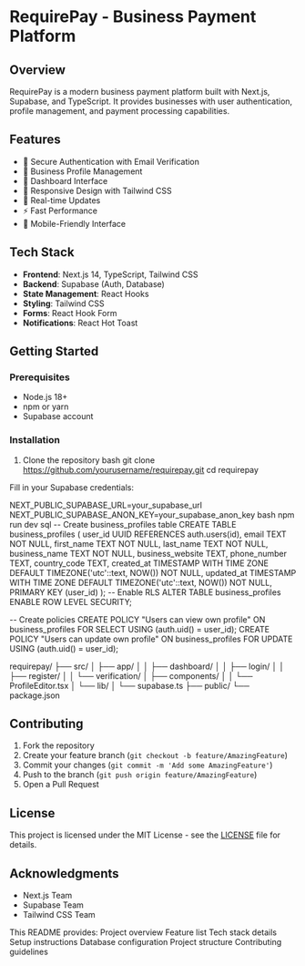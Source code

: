 # RequirePay - Business Payment Platform

## Overview
RequirePay is a modern business payment platform built with Next.js, Supabase, and TypeScript. It provides businesses with user authentication, profile management, and payment processing capabilities.

## Features
- 🔐 Secure Authentication with Email Verification
- 👤 Business Profile Management
- 💼 Dashboard Interface
- 🎨 Responsive Design with Tailwind CSS
- 🔄 Real-time Updates
- ⚡ Fast Performance
- 📱 Mobile-Friendly Interface

## Tech Stack
- **Frontend**: Next.js 14, TypeScript, Tailwind CSS
- **Backend**: Supabase (Auth, Database)
- **State Management**: React Hooks
- **Styling**: Tailwind CSS
- **Forms**: React Hook Form
- **Notifications**: React Hot Toast

## Getting Started

### Prerequisites
- Node.js 18+ 
- npm or yarn
- Supabase account

### Installation
1. Clone the repository
bash
git clone https://github.com/yourusername/requirepay.git
cd requirepay

Fill in your Supabase credentials:

NEXT_PUBLIC_SUPABASE_URL=your_supabase_url
NEXT_PUBLIC_SUPABASE_ANON_KEY=your_supabase_anon_key
bash
npm run dev
sql
-- Create business_profiles table
CREATE TABLE business_profiles (
user_id UUID REFERENCES auth.users(id),
email TEXT NOT NULL,
first_name TEXT NOT NULL,
last_name TEXT NOT NULL,
business_name TEXT NOT NULL,
business_website TEXT,
phone_number TEXT,
country_code TEXT,
created_at TIMESTAMP WITH TIME ZONE DEFAULT TIMEZONE('utc'::text, NOW()) NOT NULL,
updated_at TIMESTAMP WITH TIME ZONE DEFAULT TIMEZONE('utc'::text, NOW()) NOT NULL,
PRIMARY KEY (user_id)
);
-- Enable RLS
ALTER TABLE business_profiles ENABLE ROW LEVEL SECURITY;

-- Create policies
CREATE POLICY "Users can view own profile"
ON business_profiles FOR SELECT
USING (auth.uid() = user_id);
CREATE POLICY "Users can update own profile"
ON business_profiles FOR UPDATE
USING (auth.uid() = user_id);

requirepay/
├── src/
│ ├── app/
│ │ ├── dashboard/
│ │ ├── login/
│ │ ├── register/
│ │ └── verification/
│ ├── components/
│ │ └── ProfileEditor.tsx
│ └── lib/
│ └── supabase.ts
├── public/
└── package.json

## Contributing
1. Fork the repository
2. Create your feature branch (`git checkout -b feature/AmazingFeature`)
3. Commit your changes (`git commit -m 'Add some AmazingFeature'`)
4. Push to the branch (`git push origin feature/AmazingFeature`)
5. Open a Pull Request

## License
This project is licensed under the MIT License - see the [LICENSE](LICENSE) file for details.

## Acknowledgments
- Next.js Team
- Supabase Team
- Tailwind CSS Team
  
This README provides:
Project overview
Feature list
Tech stack details
Setup instructions
Database configuration
Project structure
Contributing guidelines

  
